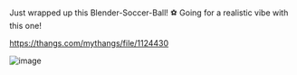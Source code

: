 Just wrapped up this Blender-Soccer-Ball! ⚽ Going for a realistic vibe with this one!

https://thangs.com/mythangs/file/1124430

![image](https://github.com/user-attachments/assets/3efc43d3-de5d-4163-9dd3-2f93c3fb7b1c)
